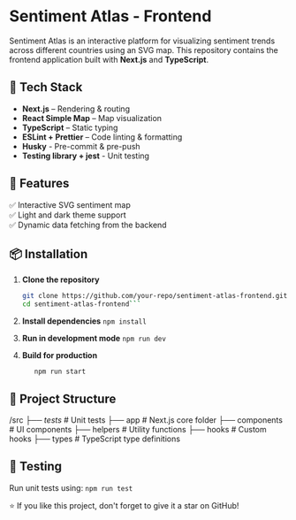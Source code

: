# Sentiment Atlas - Frontend

Sentiment Atlas is an interactive platform for visualizing sentiment trends across different countries using an SVG map. This repository contains the frontend application built with **Next.js** and **TypeScript**.

## 🔧 Tech Stack

- **Next.js** – Rendering & routing
- **React Simple Map** – Map visualization
- **TypeScript** – Static typing
- **ESLint + Prettier** – Code linting & formatting
- **Husky** - Pre-commit & pre-push
- **Testing library + jest** - Unit testing

## 🚀 Features

✅ Interactive SVG sentiment map  
✅ Light and dark theme support  
✅ Dynamic data fetching from the backend

## 📦 Installation

1. **Clone the repository**

   ````sh
   git clone https://github.com/your-repo/sentiment-atlas-frontend.git
   cd sentiment-atlas-frontend```

   ````

2. **Install dependencies**
   `npm install`

3. **Run in development mode**
   `npm run dev`

4. **Build for production**
   ```npm run build
      npm run start
   ```

## 🚀 Project Structure

/src
├── _tests_ # Unit tests
├── app # Next.js core folder
├── components # UI components
├── helpers # Utility functions
├── hooks # Custom hooks
├── types # TypeScript type definitions

## 🔬 Testing

Run unit tests using:
`npm run test`

⭐ If you like this project, don't forget to give it a star on GitHub!
